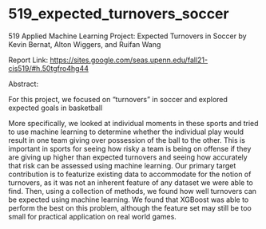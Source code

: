 # 519_expected_turnovers_soccer
519 Applied Machine Learning Project: Expected Turnovers in Soccer by Kevin Bernat, Alton Wiggers, and Ruifan Wang

Report Link: https://sites.google.com/seas.upenn.edu/fall21-cis519/#h.50tgfro4hg44

Abstract:

For this project, we focused on “turnovers” in soccer and explored expected goals in basketball

More specifically, we looked at individual moments in these sports and tried to use machine
learning to determine whether the individual play would result in one team giving over
possession of the ball to the other. This is important in sports for seeing how risky a team is
being on offense if they are giving up higher than expected turnovers and seeing how accurately
that risk can be assessed using machine learning. Our primary target contribution is to featurize
existing data to accommodate for the notion of turnovers, as it was not an inherent feature of
any dataset we were able to find. Then, using a collection of methods, we found how well
turnovers can be expected using machine learning. We found that XGBoost was able to perform
the best on this problem, although the feature set may still be too small for practical application
on real world games.